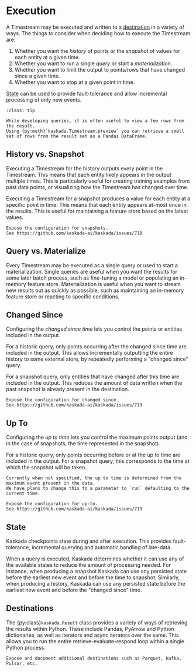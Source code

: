 # Execution

A Timestream may be executed and written to a [destination](#destinations) in a variety of ways.
The things to consider when deciding how to execute the Timestream are:

1. Whether you want the _history_ of points or the _snapshot_ of values for each entity at a given time.
2. Whether you want to run a single _query_ or start a _materialization_.
3. Whether you want to limit the output to points/rows that have changed since a given time.
4. Whether you want to stop at a given point in time.

[State](#state) can be used to provide fault-tolerance and allow incremental processing of only new events.

```{admonition} Preview during development
:class: tip

While developing queries, it is often useful to view a few rows from the result.
Using {py:meth}`kaskada.Timestream.preview` you can retrieve a small set of rows from the result set as a Pandas DataFrame.
```

## History vs. Snapshot

Executing a Timestream for the history outputs every point in the Timestream.
This means that each entity likely appears in the output multiple times.
This is particularly useful for creating training examples from past data points, or visualizing how the Timestream has changed over time.

Executing a Timestream for a snapshot produces a value for each entity at a specific point in time.
This means that each entity appears at-most once in the results.
This is useful for maintaining a feature store based on the latest values.

```{todo}
Expose the configuration for snapshots.
See https://github.com/kaskada-ai/kaskada/issues/719
```

## Query vs. Materialize
Every Timestream may be executed as a single query or used to start a materialization.
Single queries are useful when you want the results for some later batch process, such as fine-tuning a model or populating an in-memory feature store.
Materialization is useful when you want to stream new results out as quickly as possible, such as maintaining an in-memory feature store or reacting to specific conditions.


## Changed Since

Configuring the _changed since time_ lets you control the points or entities included in the output.

For a historic query, only points occurring after the changed since time are included in the output.
This allows incrementally outputting the entire history to some external store, by repeatedly performing a "changed since" query.

For a snapshot query, only entities that have changed after this time are included in the output.
This reduces the amount of data written when the past snapshot is already present in the destination.

```{todo}
Expose the configuration for changed since.
See https://github.com/kaskada-ai/kaskada/issues/719
```

## Up To

Configuring the _up to time_ lets you control the maximum points output (and in the case of snapshots, the time represented in the snapshot).

For a historic query, only points occurring before or at the up to time are included in the output.
For a snapshot query, this corresponds to the time at which the snapshot will be taken.

```{note}
Currently when not specified, the up to time is determined from the maximum event present in the data.
We have plans to change this to a parameter to `run` defaulting to the current time.
```

```{todo}
Expose the configuration for up-to.
See https://github.com/kaskada-ai/kaskada/issues/719
```

## State

Kaskada checkpoints state during and after execution.
This provides fault-tolerance, incremental querying and automatic handling of late-data.

When a query is executed, Kaskada determines whether it can use any of the available states to reduce the amount of processing needed.
For instance, when producing a snapshot Kaskada can use any persisted state before the earliest new event and before the time to snapshot.
Similarly, when producing a history, Kaskada can use any persisted state before the earliest new event and before the "changed since" time.

## Destinations

The {py:class}`kaskada.Result` class provides a variety of ways of retrieving the results within Python.
These include Pandas, PyArrow and Python dictionaries, as well as iterators and async iterators over the same.
This allows you to run the entire retrieve-evaluate-respond loop within a single Python process.

```{todo}
Expose and document additional destinations such as Parquet, Kafka, Pulsar, etc.
```